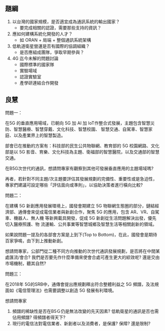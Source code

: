 ## 題綱
1. 以台灣的國家規模，是否適宜成為通訊系統的輸出國家？
	- 要完成相關的認證，需要那些支持的資訊？
2. 應如何建構系統化開發的人才？
	- 如 ORAN + 局端 + 整個通訊系統架構
3. 低軌道衛星營運是否有國際的協調組織？
	- 是否應組成團隊，爭取早期參與？
4. 4G 迄今未解的問題討論
	- 國際標準的國家隊
	- 實驗場域
	- 認證實驗室
	- 產學研連結合作開發


## 良慧
問題一：

在5G 的垂直應用場域，已朝向 5G 加 AI 加 IoT作整合式發展，主題包含智慧災防、智慧醫療、智慧穿戴、文化科技、智慧校園、 智慧交通、自駕車、智慧家庭、以及產業界上的智慧製造。

部會已在推動的方案有：科技部的民生公共物聯網、教育部的 5G 校園網路、文化部是以 5G 影音、育樂、文化科技為主題、衛福部的智慧醫院，以及交通部的智慧交通。

在B5G次世代的通訊，想請問專家有觀察到其他可發展垂直應用的主題場域嗎?

再者，若針對不同主題/次主題要評估其發展規劃的完備性、重要性或是急迫性，專家們建議可設定哪些「評估面向或準則」，以協助決策者進行橫向比較? 



問題二：

在建構 5G 新創應用發展環境上，國發會期建立 5G 物聯網生態圈的部分，鏈結經濟部、通傳會來促成電信業者與新創合作，聚焦 5G 的應用，包含 AR、VR、自駕車、機器人、無人機 等新興載具開發，促成 5G 新創從生活問題解決出發，優先切入醫療照護、物 流運輸、公共事業等智慧城鄉及智慧生活等相關創新的領域。

如果說問題一提及的各部會方案是上到下(Top to Bottom)，在此，國發會是期待百家爭鳴，由下到上推動新創。

想請問專家，公部門從二種不同方向推動的次世代通訊發展規劃，是否將在中間某處匯流/會合? 我們是否要先作什麼準備來使會合處可產生更大的綜效呢? 還是交由市場機制，聽其自然?



問題三：

在2018年 5G的SRB中，通傳會提出應規劃釋出符合整體利益之 5G 頻譜，及法規面如《電信管理法》也需要調整以創造 5G 發展有利環境。

想請問專家

1) 頻譜的稀缺性是否在B5Ｇ仍是無法改變的先天因素? 低軌衛星的通訊是否也需佔用頻譜? 得頻譜者得天下?
2) 現行的電信法對電信業者、新創者以及消費者，是保護? 保障? 還是限制?